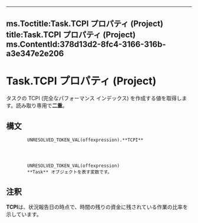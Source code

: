 

---
ms.Toctitle:Task.TCPI プロパティ (Project)
title:Task.TCPI プロパティ (Project)
ms.ContentId:378d13d2-8fc4-3166-316b-a3e347e2e206
---
# Task.TCPI プロパティ (Project)




タスクの TCPI (完全なパフォーマンス インデックス) を作成する値を取得します。読み取り専用で**二重**。

## 構文

            UNRESOLVED_TOKEN_VAL(offexpression).**TCPI**




            UNRESOLVED_TOKEN_VAL(offexpression)
            **Task** オブジェクトを表す変数です。



## 注釈
**TCPI**は、状況報告日の時点で、時間の残りの資金に残されている作業の比率を示しています。




